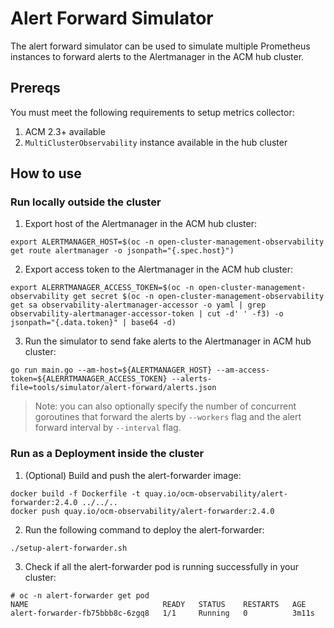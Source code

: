 # Alert Forward Simulator

The alert forward simulator can be used to simulate multiple Prometheus instances to forward alerts to the Alertmanager in the ACM hub cluster.

## Prereqs

You must meet the following requirements to setup metrics collector:

1. ACM 2.3+ available
2. `MultiClusterObservability` instance available in the hub cluster

## How to use

### Run locally outside the cluster

1. Export host of the Alertmanager in the ACM hub cluster:

```
export ALERTMANAGER_HOST=$(oc -n open-cluster-management-observability get route alertmanager -o jsonpath="{.spec.host}")
```

2. Export access token to the Alertmanager in the ACM hub cluster:

```
export ALERRTMANAGER_ACCESS_TOKEN=$(oc -n open-cluster-management-observability get secret $(oc -n open-cluster-management-observability get sa observability-alertmanager-accessor -o yaml | grep observability-alertmanager-accessor-token | cut -d' ' -f3) -o jsonpath="{.data.token}" | base64 -d)
```

3. Run the simulator to send fake alerts to the Alertmanager in ACM hub cluster:
```
go run main.go --am-host=${ALERTMANAGER_HOST} --am-access-token=${ALERRTMANAGER_ACCESS_TOKEN} --alerts-file=tools/simulator/alert-forward/alerts.json
```

> Note: you can also optionally specify the number of concurrent goroutines that forward the alerts by `--workers` flag and the alert forward interval by `--interval` flag.

### Run as a Deployment inside the cluster

1. (Optional) Build and push the alert-forwarder image:
```
docker build -f Dockerfile -t quay.io/ocm-observability/alert-forwarder:2.4.0 ../../..
docker push quay.io/ocm-observability/alert-forwarder:2.4.0
```

2. Run the following command to deploy the alert-forwarder:

```
./setup-alert-forwarder.sh
```

3. Check if all the alert-forwarder pod is running successfully in your cluster:

```
# oc -n alert-forwarder get pod
NAME                              READY   STATUS    RESTARTS   AGE
alert-forwarder-fb75bbb8c-6zgq8   1/1     Running   0          3m11s
```


